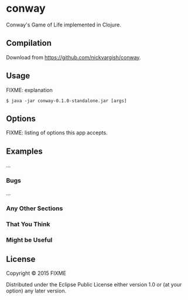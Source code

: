# conway

Conway's Game of Life implemented in Clojure.

## Compilation

Download from https://github.com/nickvargish/conway.


## Usage

FIXME: explanation

    $ java -jar conway-0.1.0-standalone.jar [args]

## Options

FIXME: listing of options this app accepts.

## Examples

...

### Bugs

...

### Any Other Sections
### That You Think
### Might be Useful

## License

Copyright © 2015 FIXME

Distributed under the Eclipse Public License either version 1.0 or (at
your option) any later version.
